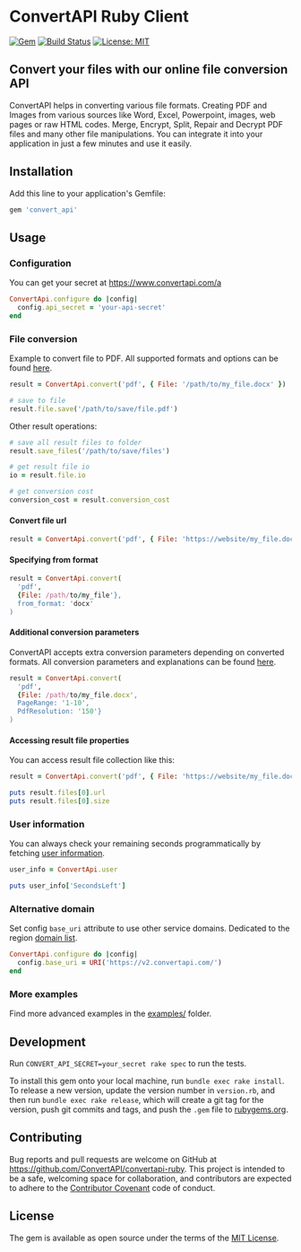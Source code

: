 # ConvertAPI Ruby Client


[![Gem](https://img.shields.io/gem/v/convert_api.svg)](https://rubygems.org/gems/convert_api)
[![Build Status](https://github.com/ConvertAPI/convertapi-ruby/actions/workflows/main.yml/badge.svg)](https://github.com/ConvertAPI/convertapi-ruby/actions)
[![License: MIT](https://img.shields.io/badge/License-MIT-blue.svg)](https://opensource.org/licenses/MIT)


## Convert your files with our online file conversion API

ConvertAPI helps in converting various file formats. Creating PDF and Images from various sources like Word, Excel, Powerpoint, images, web pages or raw HTML codes. Merge, Encrypt, Split, Repair and Decrypt PDF files and many other file manipulations. You can integrate it into your application in just a few minutes and use it easily.


## Installation

Add this line to your application's Gemfile:

```ruby
gem 'convert_api'
```

## Usage

### Configuration

You can get your secret at https://www.convertapi.com/a

```ruby
ConvertApi.configure do |config|
  config.api_secret = 'your-api-secret'
end
```

### File conversion

Example to convert file to PDF. All supported formats and options can be found 
[here](https://www.convertapi.com/doc/supported-formats).

```ruby
result = ConvertApi.convert('pdf', { File: '/path/to/my_file.docx' })

# save to file
result.file.save('/path/to/save/file.pdf')
```

Other result operations:

```ruby
# save all result files to folder
result.save_files('/path/to/save/files')

# get result file io
io = result.file.io

# get conversion cost
conversion_cost = result.conversion_cost 
```

#### Convert file url

```ruby
result = ConvertApi.convert('pdf', { File: 'https://website/my_file.docx' })
```

#### Specifying from format

```ruby
result = ConvertApi.convert(
  'pdf', 
  {File: /path/to/my_file'}, 
  from_format: 'docx'
)
```

#### Additional conversion parameters

ConvertAPI accepts extra conversion parameters depending on converted formats. All conversion 
parameters and explanations can be found [here](https://www.convertapi.com/doc/supported-formats).

```ruby
result = ConvertApi.convert(
  'pdf', 
  {File: /path/to/my_file.docx',
  PageRange: '1-10',
  PdfResolution: '150'}
)
```

#### Accessing result file properties

You can access result file collection like this:

```ruby
result = ConvertApi.convert('pdf', { File: 'https://website/my_file.docx' })

puts result.files[0].url
puts result.files[0].size
```

### User information

You can always check your remaining seconds programmatically by fetching [user information](https://www.convertapi.com/doc/user).

```ruby
user_info = ConvertApi.user

puts user_info['SecondsLeft']
```

### Alternative domain

Set config `base_uri` attribute to use other service domains. Dedicated to the region [domain list](https://www.convertapi.com/doc/servers-location).

```ruby
ConvertApi.configure do |config|
  config.base_uri = URI('https://v2.convertapi.com/')
end
```


### More examples

Find more advanced examples in the [examples/](https://github.com/ConvertAPI/convertapi-ruby/tree/master/examples) folder.


## Development

Run `CONVERT_API_SECRET=your_secret rake spec` to run the tests.

To install this gem onto your local machine, run `bundle exec rake install`. To release a new version, update the version number in `version.rb`, and then run `bundle exec rake release`, which will create a git tag for the version, push git commits and tags, and push the `.gem` file to [rubygems.org](https://rubygems.org).

## Contributing

Bug reports and pull requests are welcome on GitHub at https://github.com/ConvertAPI/convertapi-ruby. This project is intended to be a safe, welcoming space for collaboration, and contributors are expected to adhere to the [Contributor Covenant](http://contributor-covenant.org) code of conduct.

## License

The gem is available as open source under the terms of the [MIT License](https://opensource.org/licenses/MIT).

